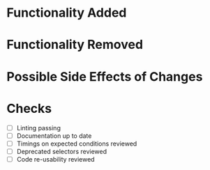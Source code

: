 # Functionality Added

# Functionality Removed

# Possible Side Effects of Changes

# Checks
- [ ] Linting passing
- [ ] Documentation up to date
- [ ] Timings on expected conditions reviewed
- [ ] Deprecated selectors reviewed
- [ ] Code re-usability reviewed